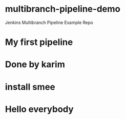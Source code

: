 # multibranch-pipeline-demo
Jenkins Multibranch Pipeline Example Repo
# My first pipeline
# Done by karim
# install smee
# Hello everybody 
